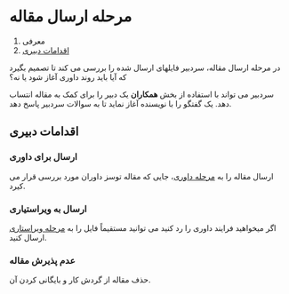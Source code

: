 # مرحله ارسال مقاله

1. معرفی
2. [اقدامات دبیری](submission.md#editorial-actions)

در مرحله ارسال مقاله، سردبیر فایلهای ارسال شده را بررسی می کند تا تصمیم بگیرد که آیا باید روند داوری آغاز شود یا نه؟

سردبیر می تواند با استفاده از بخش **همکاران** یک دبیر را برای کمک به مقاله انتساب دهد. یک گفتگو را با نویسنده آغاز نماید تا به سوالات سردبیر پاسخ دهد.

## <a name="editorial-actions"> </a> اقدامات دبیری

### ارسال برای داوری

ارسال مقاله را به [مرحله داوری](review.md)، جایی که مقاله توسز داوران مورد بررسی قرار می کیرد.

### ارسال به ویراستیاری

اگر میخواهید فرایند داوری را رد کنید می توانید مستقیماً فایل را به  [مرحله ویراستاری](copyediting.md) ارسال کنید.

### عدم پذیرش مقاله

حذف مقاله از گردش کار و بایگانی کردن آن.
